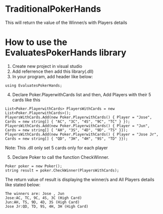 # TraditionalPokerHands
This will return the value of the Winner/s with Players details

# How to use the EvaluatesPokerHands library
1. Create new project in visual studio
2. Add referrence then add this library(.dll)
3. In your program, add header like below:
```
using EvaluatesPokerHands;
```
4. Declare Poker.PlayerwithCards list and then, Add Players with their 5 cards like this
```
List<Poker.PlayerwithCards> PlayersWithCards = new List<Poker.PlayerwithCards>();
PlayersWithCards.Add(new Poker.PlayerwithCards() { Player = "Jose", Cards = new string[] { "AC", "3C", "4S", "9C", "TC" } });
PlayersWithCards.Add(new Poker.PlayerwithCards() { Player = "Jun", Cards = new string[] { "AH", "3S", "4D", "9D", "TS" }});
PlayersWithCards.Add(new Poker.PlayerwithCards() { Player = "Jose Jr", Cards = new string[] { "QD", "3H", "4H", "9S", "TD" }});
```
Note: This .dll only set 5 cards only for each player

5. Declare Poker to call the function CheckWinner.
```
Poker poker = new Poker();
string result = poker.CheckWinner(PlayersWithCards);
```

The return value of result is displaying the winner/s and All Players details like stated below:
```
The winners are: Jose , Jun
Jose:AC, TC, 9C, 4S, 3C (High Card)
Jun:AH, TS, 9D, 4D, 3S (High Card)
Jose Jr:QD, TD, 9S, 4H, 3H (High Card)
```
  
